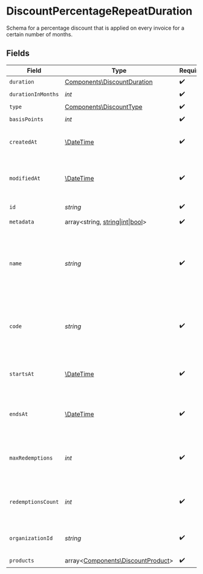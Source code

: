 # DiscountPercentageRepeatDuration

Schema for a percentage discount that is applied on every invoice
for a certain number of months.


## Fields

| Field                                                                                                 | Type                                                                                                  | Required                                                                                              | Description                                                                                           | Example                                                                                               |
| ----------------------------------------------------------------------------------------------------- | ----------------------------------------------------------------------------------------------------- | ----------------------------------------------------------------------------------------------------- | ----------------------------------------------------------------------------------------------------- | ----------------------------------------------------------------------------------------------------- |
| `duration`                                                                                            | [Components\DiscountDuration](../../Models/Components/DiscountDuration.md)                            | :heavy_check_mark:                                                                                    | N/A                                                                                                   |                                                                                                       |
| `durationInMonths`                                                                                    | *int*                                                                                                 | :heavy_check_mark:                                                                                    | N/A                                                                                                   |                                                                                                       |
| `type`                                                                                                | [Components\DiscountType](../../Models/Components/DiscountType.md)                                    | :heavy_check_mark:                                                                                    | N/A                                                                                                   |                                                                                                       |
| `basisPoints`                                                                                         | *int*                                                                                                 | :heavy_check_mark:                                                                                    | N/A                                                                                                   |                                                                                                       |
| `createdAt`                                                                                           | [\DateTime](https://www.php.net/manual/en/class.datetime.php)                                         | :heavy_check_mark:                                                                                    | Creation timestamp of the object.                                                                     |                                                                                                       |
| `modifiedAt`                                                                                          | [\DateTime](https://www.php.net/manual/en/class.datetime.php)                                         | :heavy_check_mark:                                                                                    | Last modification timestamp of the object.                                                            |                                                                                                       |
| `id`                                                                                                  | *string*                                                                                              | :heavy_check_mark:                                                                                    | The ID of the object.                                                                                 |                                                                                                       |
| `metadata`                                                                                            | array<string, [string\|int\|bool](../../Models/Components/DiscountPercentageRepeatDurationMetadata.md)> | :heavy_check_mark:                                                                                    | N/A                                                                                                   |                                                                                                       |
| `name`                                                                                                | *string*                                                                                              | :heavy_check_mark:                                                                                    | Name of the discount. Will be displayed to the customer when the discount is applied.                 |                                                                                                       |
| `code`                                                                                                | *string*                                                                                              | :heavy_check_mark:                                                                                    | Code customers can use to apply the discount during checkout.                                         |                                                                                                       |
| `startsAt`                                                                                            | [\DateTime](https://www.php.net/manual/en/class.datetime.php)                                         | :heavy_check_mark:                                                                                    | Timestamp after which the discount is redeemable.                                                     |                                                                                                       |
| `endsAt`                                                                                              | [\DateTime](https://www.php.net/manual/en/class.datetime.php)                                         | :heavy_check_mark:                                                                                    | Timestamp after which the discount is no longer redeemable.                                           |                                                                                                       |
| `maxRedemptions`                                                                                      | *int*                                                                                                 | :heavy_check_mark:                                                                                    | Maximum number of times the discount can be redeemed.                                                 |                                                                                                       |
| `redemptionsCount`                                                                                    | *int*                                                                                                 | :heavy_check_mark:                                                                                    | Number of times the discount has been redeemed.                                                       |                                                                                                       |
| `organizationId`                                                                                      | *string*                                                                                              | :heavy_check_mark:                                                                                    | The organization ID.                                                                                  | 1dbfc517-0bbf-4301-9ba8-555ca42b9737                                                                  |
| `products`                                                                                            | array<[Components\DiscountProduct](../../Models/Components/DiscountProduct.md)>                       | :heavy_check_mark:                                                                                    | N/A                                                                                                   |                                                                                                       |